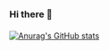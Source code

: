 ### Hi there 👋

#### 
[![Anurag's GitHub stats](https://github-readme-stats.vercel.app/api?username=diwangtseb&count_private=true&show_icons=true)](https://github.com/anuraghazra/github-readme-stats)
####
<!--
**diwangtseb/diwangtseb** is a ✨ _special_ ✨ repository because its `README.md` (this file) appears on your GitHub profile.

Here are some ideas to get you started:

- 🔭 I’m currently working on ...
- 🌱 I’m currently learning ...
- 👯 I’m looking to collaborate on ...
- 🤔 I’m looking for help with ...
- 💬 Ask me about ...
- 📫 How to reach me: ...
- 😄 Pronouns: ...
- ⚡ Fun fact: ...
-->


